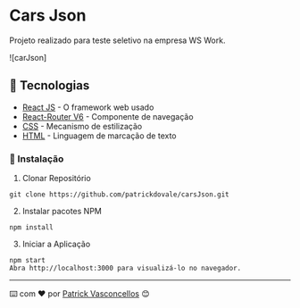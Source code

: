 # Cars Json

Projeto realizado para teste seletivo na empresa WS Work.

![carJson]



## 🚀 Tecnologias

* [React JS](https://pt-br.reactjs.org/) - O framework web usado
* [React-Router V6](https://reactrouter.com/) - Componente de navegação
* [CSS](https://www.w3.org/Style/CSS/Overview.en.html) - Mecanismo de estilização
* [HTML](https://www.w3.org/Style/CSS/Overview.en.html) - Linguagem de marcação de texto

### 🔧 Instalação

1. Clonar Repositório

```
git clone https://github.com/patrickdovale/carsJson.git
```

2. Instalar pacotes NPM

```
npm install
```

3. Iniciar a Aplicação

```
npm start
Abra http://localhost:3000 para visualizá-lo no navegador.
```

---
⌨️ com ❤️ por [Patrick Vasconcellos](https://github.com/patrickdovale) 😊
